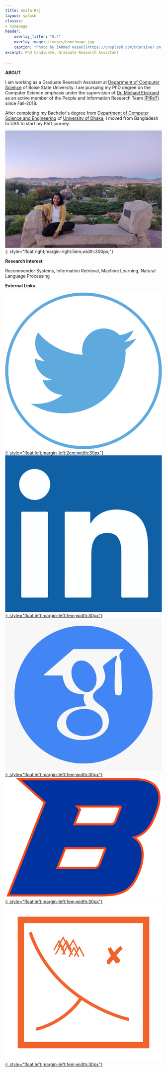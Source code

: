 ```yaml
---
title: Amifa Raj
layout: splash
classes:
- homepage
header:
    overlay_filter: "0.4"
    overlay_image: /images/homeimage.jpg
    caption: "Photo by [Ahmed Hasan](https://unsplash.com/@carsive) on [Unsplash](https://unsplash.com/s/photos/bangladesh?utm_source=unsplash&amp;utm_medium=referral&amp;utm_content=creditCopyText)"
excerpt: PhD Candidate, Graduate Research Assistant
    
---
```


**ABOUT**

I am working as a Graduate Reserach Assistant at [Department of Computer Science](https://www.boisestate.edu/coen-cs/) of Boise State University. I am pursuing my PhD degree on the Computer Science emphasis under the supervision of [Dr. Michael Ekstrand](https://md.ekstrandom.net/) as an active member of the People and Information Research Team [(PIReT)](http://piret.info/) since Fall-2018.

After completing my Bachelor's degree from [Department of Computer Science and Engineering](http://www.cse.du.ac.bd/) of [University of Dhaka](https://www.du.ac.bd/), I moved from Bangladesh to USA to start my PhD journey.

![Amifa Raj](/images/amifa.jpg){: style="float:right;margin-right:5em;width:300px;"}

**Research Interest**

Recommender Systems, Information Retrieval, Machine Learning, Natural Language Processing

**External Links**

[![Image](/images/twitter.png){: style="float:left;margin-left:2em;width:30px"}](https://twitter.com/rajamifa)
[![Image](/images/linked.png){: style="float:left;margin-left:1em;width:30px"}](https://www.linkedin.com/in/amifa-raj-a0b9b9152/)
[![Image](/images/googlescholar.png){: style="float:left;margin-left:1em;width:30px"}](https://scholar.google.com/citations?hl=en&user=lAj1gzAAAAAJ)
[![Image](/images/boiselogo.png){: style="float:left;margin-left:1em;width:30px"}](https://www.boisestate.edu/computing/directory/student-directory/amifa-raj/)
[![Image](/images/piret.png){: style="float:left;margin-left:1em;width:30px"}](http://piret.info/people/)





